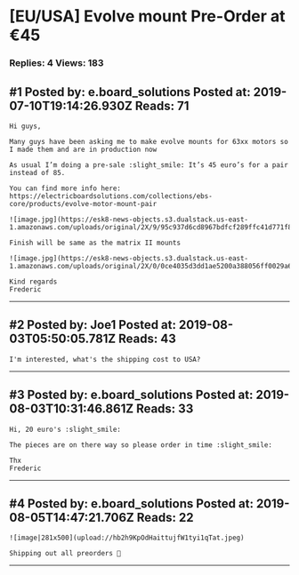 # \[EU/USA\] Evolve mount Pre-Order at €45

### Replies: 4 Views: 183

## \#1 Posted by: e.board_solutions Posted at: 2019-07-10T19:14:26.930Z Reads: 71

```
Hi guys,

Many guys have been asking me to make evolve mounts for 63xx motors so I made them and are in production now 

As usual I’m doing a pre-sale :slight_smile: It’s 45 euro’s for a pair instead of 85.

You can find more info here: https://electricboardsolutions.com/collections/ebs-core/products/evolve-motor-mount-pair

![image.jpg](https://esk8-news-objects.s3.dualstack.us-east-1.amazonaws.com/uploads/original/2X/9/95c937d6cd8967bdfcf289ffc41d771f83cf8bbe.jpeg)

Finish will be same as the matrix II mounts 

![image.jpg](https://esk8-news-objects.s3.dualstack.us-east-1.amazonaws.com/uploads/original/2X/0/0ce4035d3dd1ae5200a388056ff0029a646abe8e.jpeg)

Kind regards
Frederic
```

---
## \#2 Posted by: Joe1 Posted at: 2019-08-03T05:50:05.781Z Reads: 43

```
I'm interested, what's the shipping cost to USA?
```

---
## \#3 Posted by: e.board_solutions Posted at: 2019-08-03T10:31:46.861Z Reads: 33

```
Hi, 20 euro's :slight_smile:

The pieces are on there way so please order in time :slight_smile:

Thx
Frederic
```

---
## \#4 Posted by: e.board_solutions Posted at: 2019-08-05T14:47:21.706Z Reads: 22

```
![image|281x500](upload://hb2h9KpOdHaittujfW1tyi1qTat.jpeg) 

Shipping out all preorders 🤗
```

---
